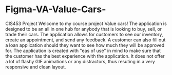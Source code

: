 # Figma-VA-Value-Cars-
CIS453 Project 
Welcome to my course project Value cars!
The application is designed to be an all in one hub for anybody that is looking to buy, sell, or trade their cars. The application allows for customers to see our
inventory, create an appointment, and send any feedback. A customer can also fill out a loan application should they want to see how much they will be approved for. 
The application is created with "eas of use" in mind to make sure that the customer has the best experience with the application. It does not offer a lot of flashy 
GIF animations or any distractors, thus resuting in a very responsive and clean layout.
